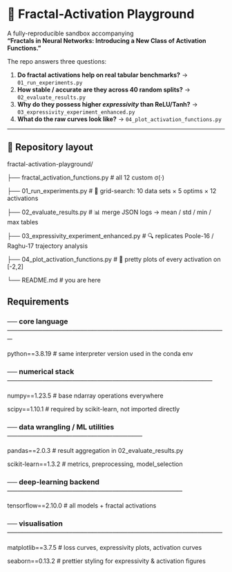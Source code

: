 # 🧩 Fractal-Activation Playground
A fully-reproducible sandbox accompanying  
**“Fractals in Neural Networks: Introducing a New Class of Activation Functions.”**

The repo answers three questions:

1. **Do fractal activations help on real tabular benchmarks?** → `01_run_experiments.py`  
2. **How stable / accurate are they across 40 random splits?** → `02_evaluate_results.py`  
3. **Why do they possess higher *expressivity* than ReLU/Tanh?** → `03_expressivity_experiment_enhanced.py`  
4. **What do the raw curves look like?** → `04_plot_activation_functions.py`  

---

## 💾 Repository layout

fractal-activation-playground/

├── fractal_activation_functions.py # all 12 custom σ(·)

├── 01_run_experiments.py # 🚂 grid-search: 10 data sets × 5 optims × 12 activations

├── 02_evaluate_results.py # 📊 merge JSON logs → mean / std / min / max tables

├── 03_expressivity_experiment_enhanced.py # 🔍 replicates Poole-16 / Raghu-17 trajectory analysis

├── 04_plot_activation_functions.py # 🎨 pretty plots of every activation on [-2,2]

└── README.md # you are here

## Requirements

### ── core language ────────────────────────────────────────────

python==3.8.19          # same interpreter version used in the conda env

### ── numerical stack ─────────────────────────────────────────

numpy==1.23.5           # base ndarray operations everywhere

scipy==1.10.1           # required by scikit-learn, not imported directly

### ── data wrangling / ML utilities ───────────────────────────

pandas==2.0.3           # result aggregation in 02_evaluate_results.py

scikit-learn==1.3.2     # metrics, preprocessing, model_selection

### ── deep-learning backend ───────────────────────────────────

tensorflow==2.10.0      # all models + fractal activations

### ── visualisation ───────────────────────────────────────────

matplotlib==3.7.5       # loss curves, expressivity plots, activation curves

seaborn==0.13.2         # prettier styling for expressivity & activation figures


